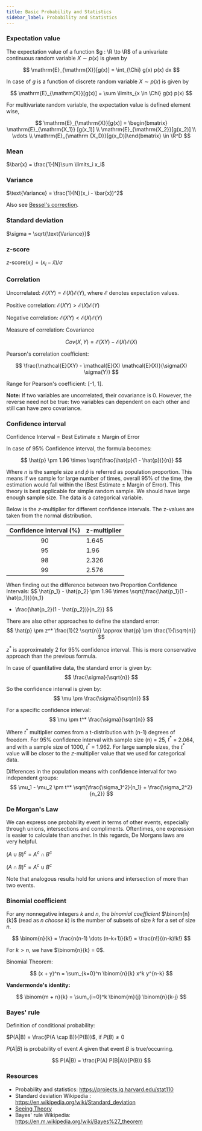 ```yaml
---
title: Basic Probability and Statistics
sidebar_label: Probability and Statistics
---
```

### Expectation value
The expectation value of a function $g : \R \to \R$ of a univariate continuous
random variable $X \sim p(x)$ is given by

$$
\mathrm{E}_{\mathrm{X}}[g(x)] = \int_{\Chi} g(x) p(x) dx
$$

In case of $g$ is a function of discrete random variable $X \sim p(x)$ is given
by

$$
\mathrm{E}_{\mathrm{X}}[g(x)] = \sum \limits_{x \in \Chi} g(x) p(x)
$$

For multivariate random variable, the expectation value is defined element wise,

$$
\mathrm{E}_{\mathrm{X}}[g(x)] = \begin{bmatrix} \mathrm{E}_{\mathrm{X_1}}
[g(x_1)] \\ \mathrm{E}_{\mathrm{X_2}}[g(x_2)] \\ \vdots \\ \mathrm{E}_{\mathrm
{X_D}}[g(x_D)]\end{bmatrix} \in \R^D
$$

### Mean

$\bar{x} = \frac{1}{N}\sum \limits_i x_i$

### Variance

$\text{Variance} = \frac{1}{N}(x_i - \bar{x})^2$

Also see [Bessel's correction](https://en.wikipedia.org/wiki/Bessel%27s_correction).

### Standard deviation
$\sigma = \sqrt{\text{Variance}}$

### z-score

$z\text{-score} (x_i) = (x_i - \bar{x})/\sigma$

### Correlation

Uncorrelated: $\mathcal{E}(XY) = \mathcal{E}(X) \mathcal{E}(Y)$, where
$\mathcal{E}$ denotes expectation values.

Positive correlation: $\mathcal{E}(XY) > \mathcal{E}(X) \mathcal{E}(Y)$

Negative correlation: $\mathcal{E}(XY) < \mathcal{E}(X) \mathcal{E}(Y)$

Measure of correlation: Covariance

$$
Cov(X, Y) = \mathcal{E}(XY) - \mathcal{E}(X) \mathcal{E}(X)
$$

Pearson's correlation coefficient:

$$
\frac{\mathcal{E}(XY) - \mathcal{E}(X) \mathcal{E}(X)}{\sigma(X) \sigma(Y)}
$$

Range for Pearson's coefficient: [-1, 1].

**Note:** If two variables are uncorrelated, their covariance is 0. However, the
reverse need not be true: two variables can dependent on each other and still
can have zero covariance.

### Confidence interval

Confidence Interval = Best Estimate ± Margin of Error

In case of 95% Confidence interval, the formula becomes:

$$
\hat{p} \pm 1.96 \times \sqrt{\frac{\hat{p}(1 - \hat{p})}{n}}
$$

Where $n$ is the sample size and $\hat{p}$ is referred as population proportion.
This means if we sample for large number of times, overall 95% of the time, the
estimation would fall within the (Best Estimate ± Margin of Error). This theory
is best applicable for simple random sample. We should have large enough sample
size. The data is a categorical variable.

Below is the $z$-multiplier for different confidence intervals. The z-values are
taken from the normal distribution.

Confidence interval (%) | z-multiplier
:---------------------: | ------------
90                      | 1.645
95                      | 1.96
98                      | 2.326
99                      | 2.576

When finding out the difference between two Proportion Confidence Intervals:
$$
\hat{p_1} - \hat{p_2} \pm 1.96 \times \sqrt{\frac{\hat{p_1}(1 - \hat{p_1})}{n_1}
+ \frac{\hat{p_2}(1 - \hat{p_2})}{n_2}}
$$

There are also other approaches to define the standard error:
$$
\hat{p} \pm z^* \frac{1}{2 \sqrt{n}} \approx \hat{p} \pm \frac{1}{\sqrt{n}}
$$

$z^*$ is approximately 2 for 95% confidence interval. This is more conservative
approach than the previous formula.

In case of quantitative data, the standard error is given by:
$$
\frac{\sigma}{\sqrt{n}}
$$

So the confidence interval is given by:
$$
\mu \pm \frac{\sigma}{\sqrt{n}}
$$

For a specific confidence interval:
$$
\mu \pm t^* \frac{\sigma}{\sqrt{n}}
$$

Where $t^*$ multiplier comes from a t-distribution with (n-1) degrees of
freedom. For 95% confidence interval with sample size (n) = 25, $t^*$ = 2.064,
and with a sample size of 1000, $t^*$ = 1.962. For large sample sizes, the $t^*$
value will be closer to the $z$-multiplier value that we used for categorical
data.

Differences in the population means with confidence interval for two independent
groups:
$$
\mu_1 - \mu_2 \pm t^* \sqrt{\frac{\sigma_1^2}{n_1} + \frac{\sigma_2^2}{n_2}}
$$

### De Morgan's Law

We can express one probability event in terms of other events, especially
through unions, intersections and compliments. Oftentimes, one expression is
easier to calculate than another. In this regards, De Morgans laws are very
helpful.

$(A \cup B)^c = A^c \cap B^c$

$(A \cap B)^c = A^c \cup B^c$

Note that analogous results hold for unions and intersection of more than two
events.

### Binomial coefficient

For any nonnegative integers $k$ and $n$, the *binomial coefficient*
$\binom{n}{k}$ (read as $n$ *choose* $k$) is the number of subsets of size $k$
for a set of size $n$.

$$
\binom{n}{k} = \frac{n(n-1) \dots (n-k+1)}{k!} = \frac{n!}{(n-k)!k!}
$$

For $k \gt n$, we have $\binom{n}{k} = 0$.

Binomial Theorem:

$$
(x + y)^n = \sum_{k=0}^n \binom{n}{k} x^k y^{n-k}
$$

**Vandermonde's identity:**

$$
\binom{m + n}{k} = \sum_{i=0}^k \binom{m}{j} \binom{n}{k-j}
$$

### Bayes' rule

Definition of conditional probability:

$P(A|B) = \frac{P(A \cap B)}{P(B)}$, if $P(B) \neq 0$

$P(A|B)$ is probability of event $A$ given that event $B$ is true/occurring.

$$
P(A|B) = \frac{P(A) P(B|A)}{P(B)}
$$

### Resources

- Probability and statistics: <https://projects.iq.harvard.edu/stat110>
- Standard deviation Wikipedia : <https://en.wikipedia.org/wiki/Standard_deviation>
- [Seeing Theory](https://seeing-theory.brown.edu)
- Bayes' rule Wikipedia: <https://en.m.wikipedia.org/wiki/Bayes%27_theorem>
